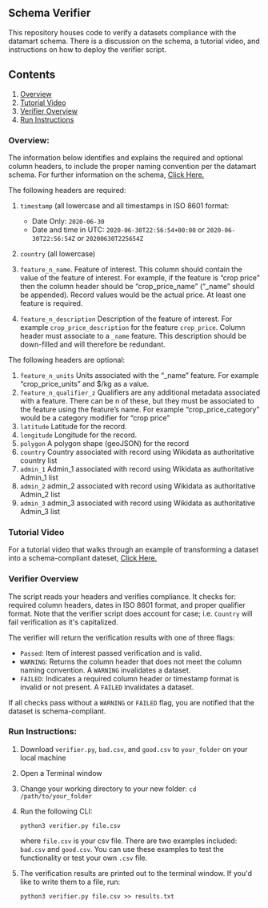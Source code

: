 ## Schema Verifier
This repository houses code to verify a datasets compliance with the datamart schema. There is a discussion on the schema, a tutorial video, and instructions on how to deploy the verifier script.

## Contents
1. [Overview](#overview)
2. [Tutorial Video](#tutorial-video)
3. [Verifier Overview](#verifier-overview)
4. [Run Instructions](#run-instructions)

### Overview:
 The information below identifies and explains the required and optional column headers, to include the proper naming convention per the datamart schema. For further information on the schema, <a href="https://docs.google.com/presentation/d/1n91lkhDc5XYGuYPQDLiodj4vYlR-pZ6d6_dgvnw-400/edit?usp=sharing">Click Here.</a>
  
  The following headers are required:
  1. `timestamp` (all lowercase and all timestamps in ISO 8601 format:
  
      - Date Only: `2020-06-30`
      - Date and time in UTC:	`2020-06-30T22:56:54+00:00` or
                              `2020-06-30T22:56:54Z` or
                              `20200630T225654Z`
  2. `country` (all lowercase)
  3. `feature_n_name`. Feature of interest. This column should contain the value of the feature of interest. For example, if the feature is “crop price” then the column header should be “crop_price_name” (“_name” should be appended). Record values would be the actual price. At least one feature is required. 
  4. `feature_n_description` Description of the feature of interest. For example `crop_price_description` for the feature `crop_price`. Column header must associate to a `_name` feature. This description should be down-filled and will therefore be redundant.
  
   The following headers are optional:
   1. `feature_n_units` Units associated with the “_name” feature. For example “crop_price_units” and $/kg as a value. 
   2. `feature_n_qualifier_z` Qualifiers are any additional metadata associated with a feature. There can be n of these, but they must be associated to the feature using the feature’s name. For example “crop_price_category” would be a category modifier for “crop price”
   3. `latitude` Latitude for the record.
   4. `longitude` Longitude for the record.
   5. `polygon` A polygon shape (geoJSON) for the record
   6. `country` Country associated with record using Wikidata as authoritative country list
   7. `admin_1` Admin_1 associated with record using Wikidata as authoritative Admin_1 list
   8. `admin_2` admin_2 associated with record using Wikidata as authoritative Admin_2 list
   9. `admin_3` admin_3 associated with record using Wikidata as authoritative Admin_3 list
   
### Tutorial Video
For a tutorial video that walks through an example of transforming a dataset into a schema-compliant dateset, <a href="https://drive.google.com/file/d/1RqgscMfhTWe2qt8qGm9RncEFvduJH5qq/view">Click Here.</a>

### Verifier Overview
  The script reads your headers and verifies compliance. It checks for: required column headers, dates in ISO 8601 format, and proper qualifier format. Note that the verifier script does account for case; i.e. `Country` will fail verification as it's capitalized.  
  
  The verifier will return the verification results with one of three flags:
  
  - `Passed`: Item of interest passed verification and is valid.
  - `WARNING`: Returns the column header that does not meet the column naming convention. A `WARNING` invalidates a dataset.
  - `FAILED`: Indicates a required column header or timestamp format is invalid or not present. A `FAILED` invalidates a dataset.
  
  If all checks pass without a `WARNING` or `FAILED` flag, you are notified that the dataset is schema-compliant.
  
### Run Instructions:
  1. Download `verifier.py`, `bad.csv`, and `good.csv` to `your_folder` on your local machine
  2. Open a Terminal window
  3. Change your working directory to your new folder: `cd /path/to/your_folder`
  4. Run the following CLI: 
  
        `python3 verifier.py file.csv` 
  
        where `file.csv` is your csv file. There are two examples included: `bad.csv` and `good.csv`. You can use these examples to test the functionality or test your own `.csv` file.
  
  5. The verification results are printed out to the terminal window. If you'd like to write them to a file, run: 
  
        `python3 verifier.py file.csv >> results.txt`  
